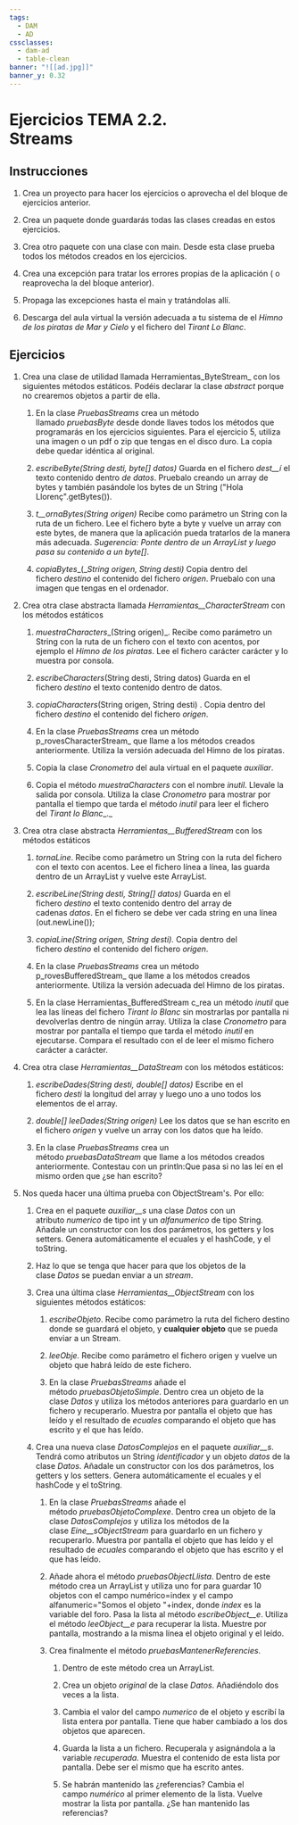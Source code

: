 ```yaml
---
tags:
  - DAM
  - AD
cssclasses:
  - dam-ad
  - table-clean
banner: "![[ad.jpg]]"
banner_y: 0.32
---
```


# **Ejercicios TEMA 2.2.** <br>Streams

## Instrucciones

1. Crea un proyecto para hacer los ejercicios o aprovecha el del bloque de ejercicios anterior.
    
2. Crea un paquete donde guardarás todas las clases creadas en estos ejercicios.
    
3. Crea otro paquete con una clase con main. Desde esta clase prueba todos los métodos creados en los ejercicios.
    
4. Crea una excepción para tratar los errores propias de la aplicación ( o reaprovecha la del bloque anterior).
    
5. Propaga las excepciones hasta el main y tratándolas allí.
    
6. Descarga del aula virtual la versión adecuada a tu sistema de el _Himno de los piratas de Mar y Cielo_ y el fichero del _Tirant Lo Blanc_.
    

## Ejercicios

1. Crea una clase de utilidad llamada Herramientas_ByteStream_ con los siguientes métodos estáticos. Podéis declarar la clase _abstract_ porque no crearemos objetos a partir de ella.
    
    1. En la clase _PruebasStreams_ crea un método llamado _pruebasByte_ desde donde llaves todos los métodos que programarás en los ejercicios siguientes. Para el ejercicio 5, utiliza una imagen o un pdf o zip que tengas en el disco duro. La copia debe quedar idéntica al original.
        
    2. _escribeByte(String desti,_ _byte[]_ _datos)_ Guarda en el fichero _dest__í_ el texto contenido dentro _de datos_. Pruebalo creando un array de bytes y también pasándole los bytes de un String ("Hola Llorenç".getBytes()).
        
    
    3. _t__ornaBytes(String origen)_ Recibe como parámetro un String con la ruta de un fichero. Lee el fichero byte a byte y vuelve un array con este bytes, de manera que la aplicación pueda tratarlos de la manera más adecuada. _Sugerencia: Ponte dentro de un ArrayList<Byte> y luego pasa su contenido a un byte[]_.
        
    4. _copiaBytes__(__String origen, String desti)_ Copia dentro del fichero _destino_ el contenido del fichero _origen_. Pruebalo con una imagen que tengas en el ordenador.
        
2. Crea otra clase abstracta llamada _Herramientas__CharacterStream_ con los métodos estáticos
    
    1. _muestraCharacters__(String origen)_. Recibe como parámetro un String con la ruta de un fichero con el texto con acentos, por ejemplo el _Himno de los piratas_. Lee el fichero carácter carácter y lo muestra por consola.
        
    2. _escribeCharacters_(String desti, String datos) Guarda en el fichero _destino_ el texto contenido dentro de datos.
        
    3. _copiaCharacters_(String origen, String desti) . Copia dentro del fichero _destino_ el contenido del fichero _origen_.
        
    4. En la clase _PruebasStreams_ crea un método p_rovesCharacterStream_ que llame a los métodos creados anteriormente. Utiliza la versión adecuada del Himno de los piratas.
        
    5. Copia la clase _Cronometro_ del aula virtual en el paquete _auxiliar_.
        
    6. Copia el método _muestraCharacters_ con el nombre _inutil_. Llevale la salida por consola. Utiliza la clase _Cronometro_ para mostrar por pantalla el tiempo que tarda el método _inutil_ para leer el fichero del _Tirant lo Blanc__._
        
3. Crea otra clase abstracta _Herramientas__BufferedStream_ con los métodos estáticos
    
    1. _tornaLine_. Recibe como parámetro un String con la ruta del fichero con el texto con acentos. Lee el fichero línea a línea, las guarda dentro de un ArrayList y vuelve este ArrayList.
        
    2. _escribeLine(String desti, String[] datos)_ Guarda en el fichero _destino_ el texto contenido dentro del array de cadenas _datos_. En el fichero se debe ver cada string en una línea (out.newLine());
        
    3. _copiaLine(String origen, String desti)._ Copia dentro del fichero _destino_ el contenido del fichero _origen_.
        
    4. En la clase _PruebasStreams_ crea un método p_rovesBufferedStream_ que llame a los métodos creados anteriormente. Utiliza la versión adecuada del Himno de los piratas.
        
    5. En la clase Herramientas_BufferedStream c_rea un método _inutil_ que lea las líneas del fichero _Tirant lo Blanc_ sin mostrarlas por pantalla ni devolverlas dentro de ningún array. Utiliza la clase _Cronometro_ para mostrar por pantalla el tiempo que tarda el método _inutil_ en ejecutarse. Compara el resultado con el de leer el mismo fichero carácter a carácter.
        
4. Crea otra clase _Herramientas__DataStream_ con los métodos estáticos:
    
    1. _escribeDades(String desti, double[] datos)_ Escribe en el fichero _desti_ la longitud del array y luego uno a uno todos los elementos de el array.
        
    2. _double[] leeDades(String origen)_ Lee los datos que se han escrito en el fichero _origen_ y vuelve un array con los datos que ha leído.
        
    3. En la clase _PruebasStreams_ crea un método _pruebasDataStream_ que llame a los métodos creados anteriormente. Contestau con un println:Que pasa si no las leí en el mismo orden que ¿se han escrito?
        
5. Nos queda hacer una última prueba con ObjectStream's. Por ello:
    
    1. Crea en el paquete _auxiliar__s_ una clase _Datos_ con un atributo _numerico_ de tipo int y un _alfanumerico_ de tipo String. Añadale un constructor con los dos parámetros, los getters y los setters. Genera automáticamente el ecuales y el hashCode, y el toString.
        
    2. Haz lo que se tenga que hacer para que los objetos de la clase _Datos_ se puedan enviar a un _stream_.
        
    3. Crea una última clase _Herramientas__ObjectStream_ con los siguientes métodos estáticos:
        
        1. _escribeObjeto_. Recibe como parámetro la ruta del fichero destino donde se guardará el objeto, y **cualquier objeto** que se pueda enviar a un Stream.
            
        2. _leeObje._ Recibe como parámetro el fichero origen y vuelve un objeto que habrá leído de este fichero.
            
        3. En la clase _PruebasStreams_ añade el método _pruebasObjetoSimple_. Dentro crea un objeto de la clase _Datos_ y utiliza los métodos anteriores para guardarlo en un fichero y recuperarlo. Muestra por pantalla el objeto que has leído y el resultado de _ecuales_ comparando el objeto que has escrito y el que has leído.
            
    4. Crea una nueva clase _DatosComplejos_ en el paquete _auxiliar__s_. Tendrá como atributos un String _identificador_ y un objeto _datos_ de la clase _Datos_. Añadale un constructor con los dos parámetros, los getters y los setters. Genera automáticamente el ecuales y el hashCode y el toString.
        
        1. En la clase _PruebasStreams_ añade el método _pruebasObjetoComplexe_. Dentro crea un objeto de la clase _DatosComplejos_ y utiliza los métodos de la clase _Eine__sObjectStream_ para guardarlo en un fichero y recuperarlo. Muestra por pantalla el objeto que has leído y el resultado de _ecuales_ comparando el objeto que has escrito y el que has leído.
            
        2. Añade ahora el método _pruebasObjectLlista_. Dentro de este método crea un ArrayList<Dades> y utiliza uno for para guardar 10 objetos con el campo numérico=index y el campo alfanumeric="Somos el objeto "+index, donde _index_ es la variable del foro. Pasa la lista al método _escribeObject__e_. Utiliza el método _leeObject__e_ para recuperar la lista. Muestre por pantalla, mostrando a la misma línea el objeto original y el leído.
            
        3. Crea finalmente el método _pruebasMantenerReferencies_.
            
            1. Dentro de este método crea un ArrayList<Dades>.
                
            2. Crea un objeto _original_ de la clase _Datos_. Añadiéndolo dos veces a la lista.
                
            3. Cambia el valor del campo _numerico_ de el objeto y escribí la lista entera por pantalla. Tiene que haber cambiado a los dos objetos que aparecen.
                
            4. Guarda la lista a un fichero. Recuperala y asignándola a la variable _recuperada._ Muestra el contenido de esta lista por pantalla. Debe ser el mismo que ha escrito antes.
                
            5. Se habrán mantenido las ¿referencias? Cambia el campo _numérico_ al primer elemento de la lista. Vuelve mostrar la lista por pantalla. ¿Se han mantenido las referencias?